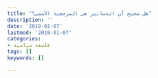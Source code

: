 ```yaml
---
title: "هل صحيح أن الدساتير هي المرجعية الأسمى؟"
description: ''
date: '2019-01-07'
lastmod: '2019-01-07'
categories:
- فلسفة سياسية
tags: []
keywords: []

---
```



###